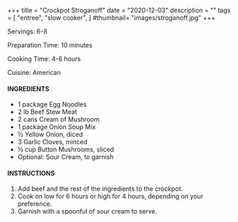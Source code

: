 +++
title = "Crockpot Stroganoff"
date = "2020-12-03"
description = ""
tags = [
    "entree",
    "slow cooker", 
]
#thumbnail= "images/stroganoff.jpg"
+++

Servings: 6-8 <!--more-->

Preparation Time: 10 minutes 

Cooking Time: 4-6 hours

Cuisine: American 

#### INGREDIENTS 

* 1 package Egg Noodles 
* 2 lb Beef Stew Meat 
* 2 cans Cream of Mushroom 
* 1 package Onion Soup Mix
* ½ Yellow Onion, diced 
* 3 Garlic Cloves, minced 
* ½ cup Button Mushrooms, sliced 
* Optional: Sour Cream, to garnish

#### INSTRUCTIONS 

1. Add beef and the rest of the ingredients to the crockpot. 
2. Cook on low for 6 hours or high for 4 hours, depending on your preference.
3. Garnish with a spoonful of sour cream to serve. 
